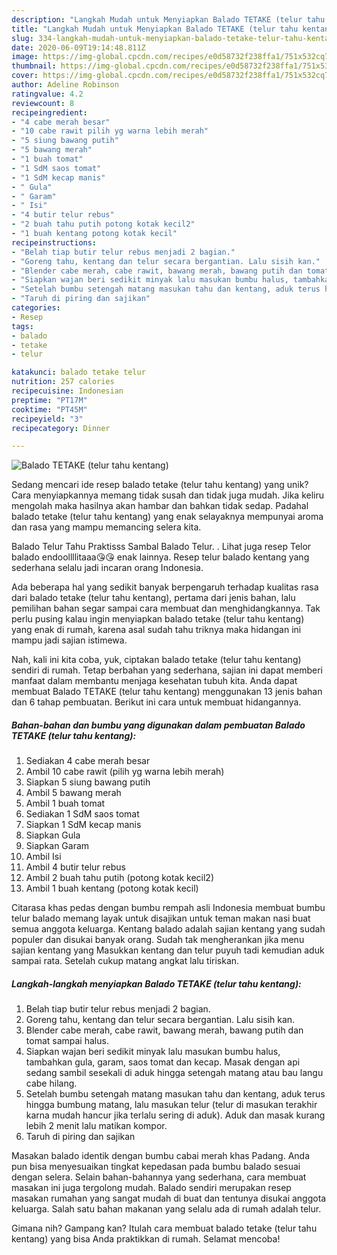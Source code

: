 ```yaml
---
description: "Langkah Mudah untuk Menyiapkan Balado TETAKE (telur tahu kentang) Anti Gagal"
title: "Langkah Mudah untuk Menyiapkan Balado TETAKE (telur tahu kentang) Anti Gagal"
slug: 334-langkah-mudah-untuk-menyiapkan-balado-tetake-telur-tahu-kentang-anti-gagal
date: 2020-06-09T19:14:48.811Z
image: https://img-global.cpcdn.com/recipes/e0d58732f238ffa1/751x532cq70/balado-tetake-telur-tahu-kentang-foto-resep-utama.jpg
thumbnail: https://img-global.cpcdn.com/recipes/e0d58732f238ffa1/751x532cq70/balado-tetake-telur-tahu-kentang-foto-resep-utama.jpg
cover: https://img-global.cpcdn.com/recipes/e0d58732f238ffa1/751x532cq70/balado-tetake-telur-tahu-kentang-foto-resep-utama.jpg
author: Adeline Robinson
ratingvalue: 4.2
reviewcount: 8
recipeingredient:
- "4 cabe merah besar"
- "10 cabe rawit pilih yg warna lebih merah"
- "5 siung bawang putih"
- "5 bawang merah"
- "1 buah tomat"
- "1 SdM saos tomat"
- "1 SdM kecap manis"
- " Gula"
- " Garam"
- " Isi"
- "4 butir telur rebus"
- "2 buah tahu putih potong kotak kecil2"
- "1 buah kentang potong kotak kecil"
recipeinstructions:
- "Belah tiap butir telur rebus menjadi 2 bagian."
- "Goreng tahu, kentang dan telur secara bergantian. Lalu sisih kan."
- "Blender cabe merah, cabe rawit, bawang merah, bawang putih dan tomat sampai halus."
- "Siapkan wajan beri sedikit minyak lalu masukan bumbu halus, tambahkan gula, garam, saos tomat dan kecap. Masak dengan api sedang sambil sesekali di aduk hingga setengah matang atau bau langu cabe hilang."
- "Setelah bumbu setengah matang masukan tahu dan kentang, aduk terus hingga bumbung matang, lalu masukan telur (telur di masukan terakhir karna mudah hancur jika terlalu sering di aduk). Aduk dan masak kurang lebih 2 menit lalu matikan kompor."
- "Taruh di piring dan sajikan"
categories:
- Resep
tags:
- balado
- tetake
- telur

katakunci: balado tetake telur 
nutrition: 257 calories
recipecuisine: Indonesian
preptime: "PT17M"
cooktime: "PT45M"
recipeyield: "3"
recipecategory: Dinner

---
```



![Balado TETAKE (telur tahu kentang)](https://img-global.cpcdn.com/recipes/e0d58732f238ffa1/751x532cq70/balado-tetake-telur-tahu-kentang-foto-resep-utama.jpg)

Sedang mencari ide resep balado tetake (telur tahu kentang) yang unik? Cara menyiapkannya memang tidak susah dan tidak juga mudah. Jika keliru mengolah maka hasilnya akan hambar dan bahkan tidak sedap. Padahal balado tetake (telur tahu kentang) yang enak selayaknya mempunyai aroma dan rasa yang mampu memancing selera kita.

Balado Telur Tahu Praktisss Sambal Balado Telur. . Lihat juga resep Telor balado endoollllitaaa😘😘 enak lainnya. Resep telur balado kentang yang sederhana selalu jadi incaran orang Indonesia.

Ada beberapa hal yang sedikit banyak berpengaruh terhadap kualitas rasa dari balado tetake (telur tahu kentang), pertama dari jenis bahan, lalu pemilihan bahan segar sampai cara membuat dan menghidangkannya. Tak perlu pusing kalau ingin menyiapkan balado tetake (telur tahu kentang) yang enak di rumah, karena asal sudah tahu triknya maka hidangan ini mampu jadi sajian istimewa.


Nah, kali ini kita coba, yuk, ciptakan balado tetake (telur tahu kentang) sendiri di rumah. Tetap berbahan yang sederhana, sajian ini dapat memberi manfaat dalam membantu menjaga kesehatan tubuh kita. Anda dapat membuat Balado TETAKE (telur tahu kentang) menggunakan 13 jenis bahan dan 6 tahap pembuatan. Berikut ini cara untuk membuat hidangannya.

<!--inarticleads1-->

##### Bahan-bahan dan bumbu yang digunakan dalam pembuatan Balado TETAKE (telur tahu kentang):

1. Sediakan 4 cabe merah besar
1. Ambil 10 cabe rawit (pilih yg warna lebih merah)
1. Siapkan 5 siung bawang putih
1. Ambil 5 bawang merah
1. Ambil 1 buah tomat
1. Sediakan 1 SdM saos tomat
1. Siapkan 1 SdM kecap manis
1. Siapkan  Gula
1. Siapkan  Garam
1. Ambil  Isi
1. Ambil 4 butir telur rebus
1. Ambil 2 buah tahu putih (potong kotak kecil2)
1. Ambil 1 buah kentang (potong kotak kecil)


Citarasa khas pedas dengan bumbu rempah asli Indonesia membuat bumbu telur balado memang layak untuk disajikan untuk teman makan nasi buat semua anggota keluarga. Kentang balado adalah sajian kentang yang sudah populer dan disukai banyak orang. Sudah tak mengherankan jika menu sajian kentang yang Masukkan kentang dan telur puyuh tadi kemudian aduk sampai rata. Setelah cukup matang angkat lalu tiriskan. 

<!--inarticleads2-->

##### Langkah-langkah menyiapkan Balado TETAKE (telur tahu kentang):

1. Belah tiap butir telur rebus menjadi 2 bagian.
1. Goreng tahu, kentang dan telur secara bergantian. Lalu sisih kan.
1. Blender cabe merah, cabe rawit, bawang merah, bawang putih dan tomat sampai halus.
1. Siapkan wajan beri sedikit minyak lalu masukan bumbu halus, tambahkan gula, garam, saos tomat dan kecap. Masak dengan api sedang sambil sesekali di aduk hingga setengah matang atau bau langu cabe hilang.
1. Setelah bumbu setengah matang masukan tahu dan kentang, aduk terus hingga bumbung matang, lalu masukan telur (telur di masukan terakhir karna mudah hancur jika terlalu sering di aduk). Aduk dan masak kurang lebih 2 menit lalu matikan kompor.
1. Taruh di piring dan sajikan


Masakan balado identik dengan bumbu cabai merah khas Padang. Anda pun bisa menyesuaikan tingkat kepedasan pada bumbu balado sesuai dengan selera. Selain bahan-bahannya yang sederhana, cara membuat masakan ini juga tergolong mudah. Balado sendiri merupakan resep masakan rumahan yang sangat mudah di buat dan tentunya disukai anggota keluarga. Salah satu bahan makanan yang selalu ada di rumah adalah telur. 

Gimana nih? Gampang kan? Itulah cara membuat balado tetake (telur tahu kentang) yang bisa Anda praktikkan di rumah. Selamat mencoba!
